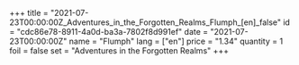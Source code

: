 +++
title = "2021-07-23T00:00:00Z_Adventures_in_the_Forgotten_Realms_Flumph_[en]_false"
id = "cdc86e78-8911-4a0d-ba3a-7802f8d991ef"
date = "2021-07-23T00:00:00Z"
name = "Flumph"
lang = ["en"]
price = "1.34"
quantity = 1
foil = false
set = "Adventures in the Forgotten Realms"
+++
